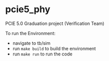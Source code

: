 # pcie5_phy
PCIE 5.0 Graduation project (Verification Team)

To run the Environment: 
- navigate to tb/sim
- run  `make build` to build the environment
- run `make run` to run the code
